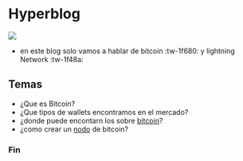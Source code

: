 # Hyperblog


![](https://colbitcoin.com/wp-content/uploads/2021/05/cropped-Logo-arriba-actual-172x131.png)


- en este blog solo vamos a hablar de bitcoin :tw-1f680: y lightning Network :tw-1f48a:

## Temas

- ¿Que es Bitcoin?
- ¿Que tipos de wallets encontramos en el mercado?
- ¿donde puede encontarn los sobre [bitcoin](https://youtu.be/VRo6n2DYc4o "bitcoin")?
- ¿como crear un [nodo](https://youtu.be/TFl-J47azh8 "nodo") de bitcoin?






### Fin